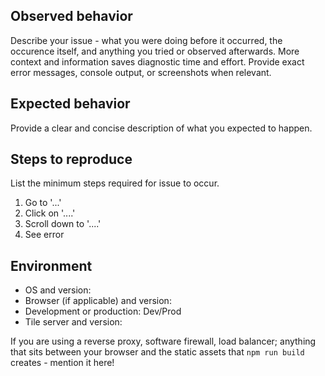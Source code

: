 ## Observed behavior

Describe your issue - what you were doing before it occurred, the occurence itself, and anything you tried or observed afterwards. More context and information saves diagnostic time and effort. Provide exact error messages, console output, or screenshots when relevant.

## Expected behavior

Provide a clear and concise description of what you expected to happen.

## Steps to reproduce

List the minimum steps required for issue to occur.
 1. Go to '...'
 2. Click on '....'
 3. Scroll down to '....'
 4. See error

## Environment

 * OS and version:
 * Browser (if applicable) and version:
 * Development or production: Dev/Prod
 * Tile server and version:

If you are using a reverse proxy, software firewall, load balancer; anything that sits between your browser and the static assets that `npm run build` creates - mention it here!
